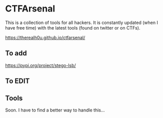 # CTFArsenal
This is a collection of tools for all hackers. It is constantly updated (when I have free time) with the latest tools (found on twitter or on CTFs).  

https://therealh0u.github.io/ctfarsenal/

## To add
https://pypi.org/project/stego-lsb/  

## To EDIT

## Tools

Soon. I have to find a better way to handle this...
